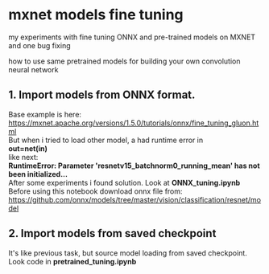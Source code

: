 # mxnet models fine tuning
my experiments with fine tuning ONNX and pre-trained models on MXNET and one bug fixing<br>

how to use same pretrained models for building your own convolution neural network<br>

## 1. Import models from ONNX format.
Base example is here:<br>
https://mxnet.apache.org/versions/1.5.0/tutorials/onnx/fine_tuning_gluon.html<br>
But when i tried to load other model, a had runtime error in <br>
**out=net(in)**<br>
like next:<br>
**RuntimeError: Parameter 'resnetv15_batchnorm0_running_mean' has not been initialized...**<br>
After some experiments i found solution. Look at **ONNX_tuning.ipynb**<br>
Before using this notebook download onnx file from:<br>
https://github.com/onnx/models/tree/master/vision/classification/resnet/model

## 2. Import models from saved checkpoint
It's like previous task, but source model loading from saved checkpoint.<br>
Look code in **pretrained_tuning.ipynb**
